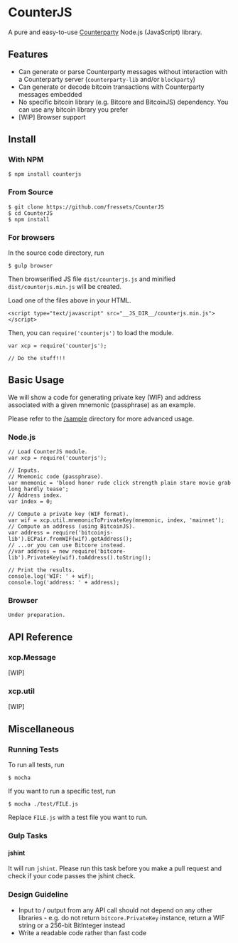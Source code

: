 CounterJS
=========

A pure and easy-to-use [Counterparty](https://counterparty.io/) Node.js (JavaScript) library.



Features
--------

 * Can generate or parse Counterparty messages without interaction with a Counterparty server (`counterparty-lib` and/or `blockparty`)
 * Can generate or decode bitcoin transactions with Counterparty messages embedded
 * No specific bitcoin library (e.g. Bitcore and BitcoinJS) dependency. You can use any bitcoin library you prefer
 * [WIP] Browser support



Install
-------

### With NPM

```
$ npm install counterjs
```

### From Source

```
$ git clone https://github.com/fressets/CounterJS
$ cd CounterJS
$ npm install
```

### For browsers

In the source code directory, run

```
$ gulp browser
```

Then browserified JS file `dist/counterjs.js` and minified `dist/counterjs.min.js` will be created.

Load one of the files above in your HTML.

```
<script type="text/javascript" src="__JS_DIR__/counterjs.min.js"></script>
```

Then, you can `require('counterjs')` to load the module.

```
var xcp = require('counterjs');

// Do the stuff!!!
```



Basic Usage
-----------

We will show a code for generating private key (WIF) and address associated with a given mnemonic (passphrase) as an example.

Please refer to the [/sample](/sample) directory for more advanced usage.

### Node.js

```
// Load CounterJS module.
var xcp = require('counterjs');

// Inputs.
// Mnemonic code (passphrase).
var mnemonic = 'blood honor rude click strength plain stare movie grab long hardly tease';
// Address index.
var index = 0;

// Compute a private key (WIF format).
var wif = xcp.util.mnemonicToPrivateKey(mnemonic, index, 'mainnet');
// Compute an address (using BitcoinJS).
var address = require('bitcoinjs-lib').ECPair.fromWIF(wif).getAddress();
// ...or you can use Bitcore instead.
//var address = new require('bitcore-lib').PrivateKey(wif).toAddress().toString();

// Print the results.
console.log('WIF: ' + wif);
console.log('address: ' + address);
```

### Browser

```
Under preparation.
```



API Reference
-------------

### xcp.Message

[WIP]

### xcp.util

[WIP]



Miscellaneous
-------------

### Running Tests

To run all tests, run

```
$ mocha
```

If you want to run a specific test, run

```
$ mocha ./test/FILE.js
```

Replace `FILE.js` with a test file you want to run.

### Gulp Tasks

#### jshint

It will run `jshint`. Please run this task before you make a pull request and check if your code passes the jshint check.

### Design Guideline

 * Input to / output from any API call should not depend on any other libraries - e.g. do not return `bitcore.PrivateKey` instance, return a WIF string or a 256-bit BitInteger instead
 * Write a readable code rather than fast code



